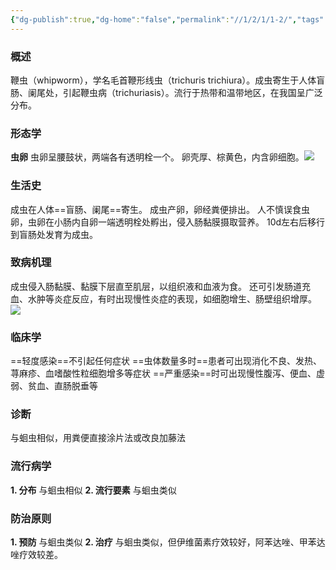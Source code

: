 ```yaml
---
{"dg-publish":true,"dg-home":"false","permalink":"//1/2/1/1-2/","tags":["gardenEntry"],"dgPassFrontmatter":true}
---
```


### 概述
鞭虫（whipworm），学名毛首鞭形线虫（trichuris trichiura）。成虫寄生于人体盲肠、阑尾处，引起鞭虫病（trichuriasis）。流行于热带和温带地区，在我国呈广泛分布。
### 形态学
**虫卵**
虫卵呈腰鼓状，两端各有透明栓一个。
卵壳厚、棕黄色，内含卵细胞。![](https://s1.vika.cn/space/2025/02/25/3d169cd8dc7949caae6bacf5e79d407d)
### 生活史
成虫在人体==盲肠、阑尾==寄生。
成虫产卵，卵经粪便排出。
人不慎误食虫卵，虫卵在小肠内自卵一端透明栓处孵出，侵入肠黏膜摄取营养。
10d左右后移行到盲肠处发育为成虫。
### 致病机理
成虫侵入肠黏膜、黏膜下层直至肌层，以组织液和血液为食。
还可引发肠道充血、水肿等炎症反应，有时出现慢性炎症的表现，如细胞增生、肠壁组织增厚。![](https://s1.vika.cn/space/2025/02/25/bfa525f8fc7b4ecda5b8ff8fa624be7b)
### 临床学
==轻度感染==不引起任何症状
==虫体数量多时==患者可出现消化不良、发热、荨麻疹、血嗜酸性粒细胞增多等症状
==严重感染==时可出现慢性腹泻、便血、虚弱、贫血、直肠脱垂等
### 诊断
与蛔虫相似，用粪便直接涂片法或改良加藤法
### 流行病学
**1. 分布**
与蛔虫相似
**2. 流行要素**
与蛔虫类似
### 防治原则
**1. 预防**
与蛔虫类似
**2. 治疗**
与蛔虫类似，但伊维菌素疗效较好，阿苯达唑、甲苯达唑疗效较差。